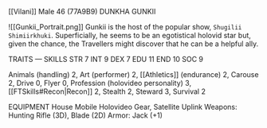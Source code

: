 [[Vilani]] Male 46 (77A9B9)
DUNKHA GUNKII

![[Gunkii_Portrait.png]]
Gunkii is the host of the popular show, `Shugilii Shimiirkhuki`. Superficially, he seems to be an egotistical holovid star but, given the chance, the Travellers might discover that he can be a helpful ally.

TRAITS — SKILLS
STR 7 INT 9
DEX 7 EDU 11
END 10 SOC 9

Animals (handling) 2, Art (performer) 2, [[Athletics]] (endurance) 2, Carouse 2, Drive 0, Flyer 0, Profession (holovideo personality) 3, [[FTSkills#Recon|Recon]] 2, Stealth 2, Steward 3, Survival 2


EQUIPMENT 
House Mobile Holovideo Gear, Satellite Uplink
Weapons: Hunting Rifle (3D), Blade (2D)
Armor: Jack (+1)

